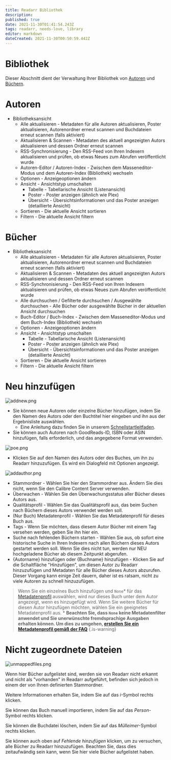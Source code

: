 ```yaml
---
title: Readarr Bibliothek
description: 
published: true
date: 2021-11-30T01:41:54.243Z
tags: readarr, needs-love, library
editor: markdown
dateCreated: 2021-11-30T00:50:59.442Z
---
```


# Bibliothek

Dieser Abschnitt dient der Verwaltung Ihrer Bibliothek von [Autoren](#autoren) und [Büchern](#bücher).

# Autoren

- Bibliotheksansicht
  - Alle aktualisieren - Metadaten für alle Autoren aktualisieren, Poster aktualisieren, Autorenordner erneut scannen und Buchdateien erneut scannen (falls aktiviert)
  - Aktualisieren & Scannen - Metadaten des aktuell angezeigten Autors aktualisieren und dessen Ordner erneut scannen
  - RSS-Synchronisierung - Den RSS-Feed von Ihren Indexern aktualisieren und prüfen, ob etwas Neues zum Abrufen veröffentlicht wurde
  - Autoren-Editor / Autoren-Index - Zwischen dem Masseneditor-Modus und dem Autoren-Index (Bibliothek) wechseln
  - Optionen - Anzeigeoptionen ändern
  - Ansicht - Ansichtstyp umschalten
    - Tabelle - Tabellarische Ansicht (Listenansicht)
    - Poster - Poster anzeigen (ähnlich wie Plex)
    - Übersicht - Übersichtsinformationen und das Poster anzeigen (detaillierte Ansicht)
  - Sortieren - Die aktuelle Ansicht sortieren
  - Filtern - Die aktuelle Ansicht filtern

# Bücher

- Bibliotheksansicht
  - Alle aktualisieren - Metadaten für alle Autoren aktualisieren, Poster aktualisieren, Autorenordner erneut scannen und Buchdateien erneut scannen (falls aktiviert)
  - Aktualisieren & Scannen - Metadaten des aktuell angezeigten Autors aktualisieren und dessen Ordner erneut scannen
  - RSS-Synchronisierung - Den RSS-Feed von Ihren Indexern aktualisieren und prüfen, ob etwas Neues zum Abrufen veröffentlicht wurde
  - Alle durchsuchen / Gefilterte durchsuchen / Ausgewählte durchsuchen - Alle Bücher oder ausgewählte Bücher in der aktuellen Ansicht durchsuchen
  - Buch-Editor / Buch-Index - Zwischen dem Masseneditor-Modus und dem Buch-Index (Bibliothek) wechseln
  - Optionen - Anzeigeoptionen ändern
  - Ansicht - Ansichtstyp umschalten
    - Tabelle - Tabellarische Ansicht (Listenansicht)
    - Poster - Poster anzeigen (ähnlich wie Plex)
    - Übersicht - Übersichtsinformationen und das Poster anzeigen (detaillierte Ansicht)
  - Sortieren - Die aktuelle Ansicht sortieren
  - Filtern - Die aktuelle Ansicht filtern
  
# Neu hinzufügen

![addnew.png](/assets/readarr/addnew.png)

- Sie können neue Autoren oder einzelne Bücher hinzufügen, indem Sie den Namen des Autors oder den Buchtitel hier eingeben und ihn aus der Ergebnisliste auswählen.
  - Eine Anleitung dazu finden Sie in unserem [Schnellstartleitfaden](/readarr/quick-start-guide).
- Sie können auch Autoren nach GoodReads-ID, ISBN oder ASIN hinzufügen, falls erforderlich, und das angegebene Format verwenden.

![poe.png](/assets/readarr/poe.png)

- Klicken Sie auf den Namen des Autors oder des Buches, um ihn zu Readarr hinzuzufügen. Es wird ein Dialogfeld mit Optionen angezeigt.

![addauthor.png](/assets/readarr/addauthor.png)

- Stammordner - Wählen Sie hier den Stammordner aus. Ändern Sie dies nicht, wenn Sie den Calibre Content Server verwenden.
- Überwachen - Wählen Sie den Überwachungsstatus aller Bücher dieses Autors aus.
- Qualitätsprofil - Wählen Sie das Qualitätsprofil aus, das beim Suchen nach Büchern dieses Autors verwendet werden soll.
- (Nur Buch) Metadatenprofil - Wählen Sie das Metadatenprofil für dieses Buch aus.
- Tags - Wenn Sie möchten, dass diesem Autor Bücher mit einem Tag versehen werden, geben Sie ihn hier ein.
- Suche nach fehlenden Büchern starten - Wählen Sie aus, ob sofort eine historische Suche in Ihren Indexern nach allen Büchern dieses Autors gestartet werden soll. Wenn Sie dies nicht tun, werden nur NEU hochgeladene Bücher ab diesem Zeitpunkt abgerufen.
- {Autorname} hinzufügen oder {Buchname} hinzufügen - Klicken Sie auf die Schaltfläche "Hinzufügen", um diesen Autor zu Readarr hinzuzufügen und Metadaten für alle Bücher dieses Autors abzurufen. Dieser Vorgang kann einige Zeit dauern, daher ist es ratsam, nicht zu viele Autoren zu schnell hinzuzufügen.

> Wenn Sie ein einzelnes Buch hinzufügen und `None`\* für das [Metadatenprofil](/readarr/settings#metadata-profiles) auswählen, wird nur dieses Buch unter dem Autor angezeigt, wenn es hinzugefügt wird. Wenn Sie weitere Bücher für diesen Autor hinzufügen möchten, wählen Sie ein geeignetes Metadatenprofil aus.
> \* **Beachten Sie, dass `None` keine Metadatenfilter anwendet und Sie unerwünschte fremdsprachige Ausgaben erhalten können. Um dies zu umgehen, [erstellen Sie ein Metadatenprofil gemäß der FAQ](/readarr/faq#metadata-profile-none-allowing-foreign-releases)**
{.is-warning}

# Nicht zugeordnete Dateien

![unmappedfiles.png](/assets/readarr/unmappedfiles.png)

Wenn hier Bücher aufgelistet sind, werden sie von Readarr nicht erkannt und nicht als "vorhanden" in Readarr aufgeführt, befinden sich jedoch in einem der von Ihnen definierten Stammordner.

Weitere Informationen erhalten Sie, indem Sie auf das *i*-Symbol rechts klicken.

Sie können das Buch manuell importieren, indem Sie auf das *Person*-Symbol rechts klicken.

Sie können die Buchdatei löschen, indem Sie auf das *Mülleimer*-Symbol rechts klicken.

Sie können auch oben auf *Fehlende hinzufügen* klicken, um zu versuchen, alle Bücher zu Readarr hinzuzufügen. Beachten Sie, dass dies zeitaufwändig sein kann, wenn Sie hier viele Bücher aufgelistet haben.